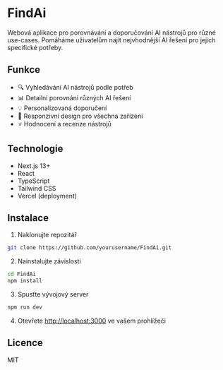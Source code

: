 # FindAi

Webová aplikace pro porovnávání a doporučování AI nástrojů pro různé use-cases. Pomáháme uživatelům najít nejvhodnější AI řešení pro jejich specifické potřeby.

## Funkce

- 🔍 Vyhledávání AI nástrojů podle potřeb
- 📊 Detailní porovnání různých AI řešení
- 💡 Personalizovaná doporučení
- 📱 Responzivní design pro všechna zařízení
- ⭐ Hodnocení a recenze nástrojů

## Technologie

- Next.js 13+
- React
- TypeScript
- Tailwind CSS
- Vercel (deployment)

## Instalace

1. Naklonujte repozitář
```bash
git clone https://github.com/yourusername/FindAi.git
```

2. Nainstalujte závislosti
```bash
cd FindAi
npm install
```

3. Spusťte vývojový server
```bash
npm run dev
```

4. Otevřete [http://localhost:3000](http://localhost:3000) ve vašem prohlížeči

## Licence

MIT 